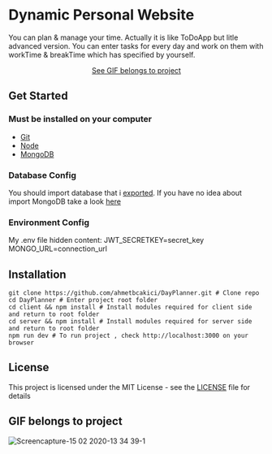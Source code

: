 # Dynamic Personal Website

You can plan & manage your time. Actually it is like ToDoApp but litle advanced version. You can enter tasks for every day and work on them with workTime & breakTime which has specified by yourself.
<div align="center">
<a href="#gif-belongs-to-project">See GIF belongs to project</a>
</div>

## Get Started

### Must be installed on your computer
* [Git](https://git-scm.com/downloads)
* [Node](https://nodejs.org)
* [MongoDB](https://www.mongodb.com/download-center)

### Database Config
You should import database that i [exported](https://github.com/ahmetbcakici/DayPlanner/tree/master/DayPlannerDATABASE). If you have no idea about import MongoDB take a look [here](https://stackoverflow.com/questions/11255630/how-to-export-all-collections-in-mongodb)

### Environment Config
My .env file hidden content:
JWT_SECRETKEY=secret_key
MONGO_URL=connection_url

## Installation
```
git clone https://github.com/ahmetbcakici/DayPlanner.git # Clone repo
cd DayPlanner # Enter project root folder
cd client && npm install # Install modules required for client side and return to root folder
cd server && npm install # Install modules required for server side and return to root folder
npm run dev # To run project , check http://localhost:3000 on your browser
```

## License
This project is licensed under the MIT License - see the [LICENSE](LICENSE) file for details

## GIF belongs to project
![Screencapture-15 02 2020-13 34 39-1](https://user-images.githubusercontent.com/36089310/74587501-3eaf7980-5004-11ea-8023-7ff5f309c245.gif)


